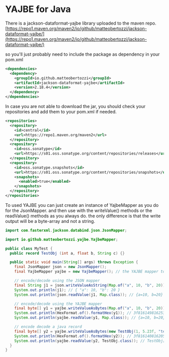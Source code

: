 # YAJBE for Java

There is a jackson-dataformat-yajbe library uploaded to the maven repo.
[https://repo1.maven.org/maven2/io/github/matteobertozzi/jackson-dataformat-yajbe/](https://repo1.maven.org/maven2/io/github/matteobertozzi/jackson-dataformat-yajbe/)

so you'll just probably need to include the package as dependency in your pom.xml
```xml
<dependencies>
  <dependency>
    <groupId>io.github.matteobertozzi</groupId>
    <artifactId>jackson-dataformat-yajbe</artifactId>
    <version>2.18.4</version>
  </dependency>
</dependencies>
```

In case you are not able to download the jar, you should check your repositories and add them to your pom.xml if needed.
```xml
<repositories>
  <repository>
    <id>central</id>
    <url>https://repo1.maven.org/maven2</url>
  </repository>
  <repository>
    <id>oss.sonatype</id>
    <url>https://s01.oss.sonatype.org/content/repositories/releases</url>
  </repository>
  <repository>
    <id>oss.sonatype.snapshots</id>
    <url>https://s01.oss.sonatype.org/content/repositories/snapshots</url>
    <snapshots>
      <enabled>true</enabled>
    </snapshots>
  </repository>
</repositories>
```

To used YAJBE you can just create an instance of YajbeMapper as you do for the JsonMapper. and then use with the writeValue() methods or the readValue() methods as you always do. the only difference is that the write output will be a byte-array and not a string.
```java
import com.fasterxml.jackson.databind.json.JsonMapper;

import io.github.matteobertozzi.yajbe.YajbeMapper;

public class MyTest {
  public record TestObj (int a, float b, String c) {}

  public static void main(String[] args) throws Exception {
    final JsonMapper json = new JsonMapper();
    final YajbeMapper yajbe = new YajbeMapper(); // the YAJBE mapper to be used for encode/decode

    // encode/decode using the JSON mapper
    final String j1 = json.writeValueAsString(Map.of("a", 10, "b", 20));
    System.out.println(j1); // { "a": 10, "b": 20 }
    System.out.println(json.readValue(j1, Map.class)); // {a=10, b=20}

    // encode/decode using the YAJBE mapper
    final byte[] y1 = yajbe.writeValueAsBytes(Map.of("a", 10, "b", 20));
    System.out.println(HexFormat.of().formatHex(y1)); // 3f81614981625301
    System.out.println(yajbe.readValue(y1, Map.class)); // {a=10, b=20}

    // encode decode a java record
    final byte[] y2 = yajbe.writeValueAsBytes(new TestObj(1, 5.23f, "test"));
    System.out.println(HexFormat.of().formatHex(y2)); // 3f816140816205295ca7408163c47465737401
    System.out.println(yajbe.readValue(y2, TestObj.class)); // TestObj[a=1, b=5.23, c=test]
  }
}
```
